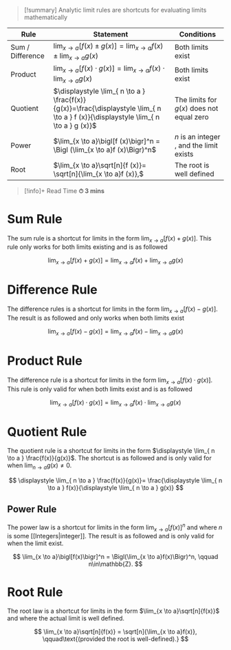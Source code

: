 
> [!summary]
Analytic limit rules are shortcuts for evaluating limits mathematically
> 
| Rule             | Statement                                                                                                                            | Conditions                                 |
| ---------------- | ------------------------------------------------------------------------------------------------------------------------------------ | ------------------------------------------ |
| Sum / Difference | $\displaystyle \lim_{ x \to a } [f(x) \pm g(x)]=\displaystyle \lim_{ x \to a } f(x)\pm \displaystyle \lim_{ x \to a }  g(x)$         | Both limits exist                          |
| Product          | $\displaystyle \lim_{ x \to a } [f (x)\cdot g (x)]=\lim_{ x \to a }  f(x) \cdot \displaystyle \lim_{ x \to a }  g(x)$                | Both limits exist                          |
| Quotient         | $\displaystyle \lim_{ n \to a } \frac{f(x)}{g(x)}=\frac{\displaystyle \lim_{ n \to a } f (x)}{\displaystyle \lim_{ n \to a } g (x)}$ | The limits  for $g(x)$ does not equal zero |
| Power            | $\lim_{x \to a}\bigl[f (x)\bigr]^n = \Bigl (\lim_{x \to a}f (x)\Bigr)^n$                                                             | $n$ is an integer , and the limit exists   |
| Root             | $\lim_{x \to a}\sqrt[n]{f (x)}= \sqrt[n]{\lim_{x \to a}f (x)},$                                                                      | The root is well defined                   |

>[!info]+ Read Time
**⏱ 3 mins**

# Sum Rule
The sum rule is a shortcut for limits in the form $\displaystyle \lim_{ x \to a }[f(x)+g(x)]$. This rule only works for both limits existing and is as followed

$$
\displaystyle \lim_{ x \to a } [f(x)+g(x)]=\displaystyle \lim_{ x \to a } f(x)+ \displaystyle \lim_{ x \to a }  g(x)
$$
# Difference Rule
The difference rules is a shortcut for limits in the form $\displaystyle \lim_{ x \to a }[f(x)-g(x)]$. The result is as followed and only works when both limits exist

$$
\displaystyle \lim_{ x \to a } [f(x)-g(x)]=\displaystyle \lim_{ x \to a } f(x)-\displaystyle \lim_{ x \to a }  g(x)
$$

# Product Rule
The difference rule is a shortcut for limits in the form $\displaystyle \lim_{ x \to a }[f(x)\cdot g(x)]$. This rule is only valid for when both limits exist and is as followed

$$
\displaystyle \lim_{ x \to a } [f(x)\cdot g(x)]=\displaystyle \lim_{ x \to a }  f(x) \cdot \displaystyle \lim_{ x \to a }  g(x)
$$

# Quotient Rule
The quotient rule is a shortcut for limits in the form $\displaystyle \lim_{ n \to a } \frac{f(x)}{g(x)}$. The shortcut is as followed and is only valid for when $\displaystyle \lim_{ n \to a }g(x)\neq 0$.

$$
\displaystyle \lim_{ n \to a } \frac{f(x)}{g(x)}= \frac{\displaystyle \lim_{ n \to a } f(x)}{\displaystyle \lim_{ n \to a } g(x)} 
$$

## Power Rule
The power law is a shortcut for limits in the form $\displaystyle\lim_{x \to a}\bigl[f(x)\bigr]^n$ and where $n$ is some [[Integers|integer]]. The result is as followed and is only valid for when the limit exist.

$$
\lim_{x \to a}\bigl[f(x)\bigr]^n
= \Bigl(\lim_{x \to a}f(x)\Bigr)^n,
\qquad n\in\mathbb{Z}.
$$

# Root Rule
The root law is a shortcut for limits in the form $\lim_{x \to a}\sqrt[n]{f(x)}$ and where the actual limit is well defined.

$$
\lim_{x \to a}\sqrt[n]{f(x)}
= \sqrt[n]{\lim_{x \to a}f(x)},
\qquad\text{(provided the root is well-defined).}
$$
